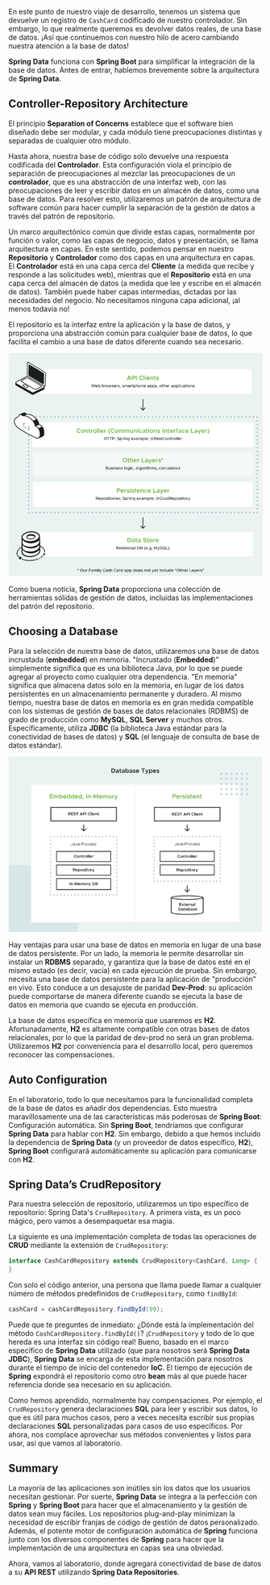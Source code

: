 En este punto de nuestro viaje de desarrollo, tenemos un sistema que devuelve un registro de `CashCard` codificado de nuestro controlador. Sin embargo, lo que realmente queremos es devolver datos reales, de una base de datos. ¡Así que continuemos con nuestro hilo de acero cambiando nuestra atención a la base de datos!

**Spring Data** funciona con **Spring Boot** para simplificar la integración de la base de datos. Antes de entrar, hablemos brevemente sobre la arquitectura de **Spring Data**.

## Controller-Repository Architecture

El principio **Separation of Concerns** establece que el software bien diseñado debe ser modular, y cada módulo tiene preocupaciones distintas y separadas de cualquier otro módulo.

Hasta ahora, nuestra base de código solo devuelve una respuesta codificada del **Controlador**. Esta configuración viola el principio de separación de preocupaciones al mezclar las preocupaciones de un **controlador**, que es una abstracción de una interfaz web, con las preocupaciones de leer y escribir datos en un almacén de datos, como una base de datos. Para resolver esto, utilizaremos un patrón de arquitectura de software común para hacer cumplir la separación de la gestión de datos a través del patrón de repositorio.

Un marco arquitectónico común que divide estas capas, normalmente por función o valor, como las capas de negocio, datos y presentación, se llama arquitectura en capas. En este sentido, podemos pensar en nuestro **Repositorio** y **Controlador** como dos capas en una arquitectura en capas. El **Controlador** está en una capa cerca del **Cliente** (a medida que recibe y responde a las solicitudes web), mientras que el **Repositorio** está en una capa cerca del almacén de datos (a medida que lee y escribe en el almacén de datos). También puede haber capas intermedias, dictadas por las necesidades del negocio. No necesitamos ninguna capa adicional, ¡al menos todavía no!

El repositorio es la interfaz entre la aplicación y la base de datos, y proporciona una abstracción común para cualquier base de datos, lo que facilita el cambio a una base de datos diferente cuando sea necesario.

<img src="https://github.com/palmerovicdev/spring-certified-professional-course-es/blob/main/99-Assets/layers.png">

Como buena noticia, **Spring Data** proporciona una colección de herramientas sólidas de gestión de datos, incluidas las implementaciones del patrón del repositorio.

## Choosing a Database
Para la selección de nuestra base de datos, utilizaremos una base de datos incrustada (**embedded**) en memoria. "Incrustado (**Embedded**)" simplemente significa que es una biblioteca Java, por lo que se puede agregar al proyecto como cualquier otra dependencia. "En memoria" significa que almacena datos solo en la memoria, en lugar de los datos persistentes en un almacenamiento permanente y duradero. Al mismo tiempo, nuestra base de datos en memoria es en gran medida compatible con los sistemas de gestión de bases de datos relacionales (RDBMS) de grado de producción como **MySQL**, **SQL Server** y muchos otros. Específicamente, utiliza **JDBC** (la biblioteca Java estándar para la conectividad de bases de datos) y **SQL** (el lenguaje de consulta de base de datos estándar).

<img src="https://github.com/palmerovicdev/spring-certified-professional-course-es/blob/1dd5e654665475e6202b56bd07d19657e6606150/99-Assets/db-types.png">

Hay ventajas para usar una base de datos en memoria en lugar de una base de datos persistente. Por un lado, la memoria le permite desarrollar sin instalar un **RDBMS** separado, y garantiza que la base de datos esté en el mismo estado (es decir, vacía) en cada ejecución de prueba. Sin embargo, necesita una base de datos persistente para la aplicación de "producción" en vivo. Esto conduce a un desajuste de paridad **Dev-Prod**: su aplicación puede comportarse de manera diferente cuando se ejecuta la base de datos en memoria que cuando se ejecuta en producción.

La base de datos específica en memoria que usaremos es **H2**. Afortunadamente, **H2** es altamente compatible con otras bases de datos relacionales, por lo que la paridad de dev-prod no será un gran problema. Utilizaremos **H2** por conveniencia para el desarrollo local, pero queremos reconocer las compensaciones.

## Auto Configuration

En el laboratorio, todo lo que necesitamos para la funcionalidad completa de la base de datos es añadir dos dependencias. Esto muestra maravillosamente una de las características más poderosas de **Spring Boot**: Configuración automática. Sin **Spring Boot**, tendríamos que configurar **Spring Data** para hablar con **H2**. Sin embargo, debido a que hemos incluido la dependencia de **Spring Data** (y un proveedor de datos específico, **H2**), **Spring Boot** configurará automáticamente su aplicación para comunicarse con **H2**.

## Spring Data’s CrudRepository

Para nuestra selección de repositorio, utilizaremos un tipo específico de repositorio: Spring Data's `CrudRepository`. A primera vista, es un poco mágico, pero vamos a desempaquetar esa magia.

La siguiente es una implementación completa de todas las operaciones de **CRUD** mediante la extensión de `CrudRepository`:
```java
interface CashCardRepository extends CrudRepository<CashCard, Long> {
}
```

Con solo el código anterior, una persona que llama puede llamar a cualquier número de métodos predefinidos de `CrudRepository`, como `findById`:

```java
cashCard = cashCardRepository.findById(99);
```

Puede que te preguntes de inmediato: ¿Dónde está la implementación del método `CashCardRepository.findById()`? ¡`CrudRepository` y todo de lo que hereda es una interfaz sin código real! Bueno, basado en el marco específico de **Spring Data** utilizado (que para nosotros será **Spring Data JDBC**), **Spring Data** se encarga de esta implementación para nosotros durante el tiempo de inicio del contenedor **IoC**. El tiempo de ejecución de **Spring** expondrá el repositorio como otro **bean** más al que puede hacer referencia donde sea necesario en su aplicación.

Como hemos aprendido, normalmente hay compensaciones. Por ejemplo, el `CrudRepository` genera declaraciones **SQL** para leer y escribir sus datos, lo que es útil para muchos casos, pero a veces necesita escribir sus propias declaraciones **SQL** personalizadas para casos de uso específicos. Por ahora, nos complace aprovechar sus métodos convenientes y listos para usar, así que vamos al laboratorio.

## Summary

La mayoría de las aplicaciones son inútiles sin los datos que los usuarios necesitan gestionar. Por suerte, **Spring Data** se integra a la perfección con **Spring** y **Spring Boot** para hacer que el almacenamiento y la gestión de datos sean muy fáciles. Los repositorios plug-and-play minimizan la necesidad de escribir franjas de código de gestión de datos personalizado. Además, el potente motor de configuración automática de **Spring** funciona junto con los diversos componentes de **Spring** para hacer que la implementación de una arquitectura en capas sea una obviedad.

Ahora, vamos al laboratorio, donde agregará conectividad de base de datos a su **API REST** utilizando **Spring Data Repositories**.
